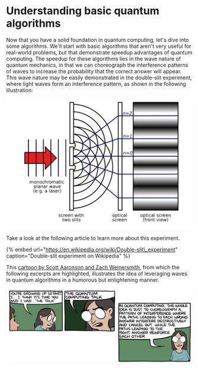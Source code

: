 # Understanding basic quantum algorithms

Now that you have a solid foundation in quantum computing, let's dive into some algorithms. We'll start with basic algorithms that aren't very useful for real-world problems, but that demonstrate speedup advantages of quantum computing. The speedup for these algorithms lies in the wave nature of quantum mechanics, in that we can choreograph the interference patterns of waves to increase the probability that the correct answer will appear. This wave nature may be easily demonstrated in the double-slit experiment, where light waves form an interference pattern, as shown in the following illustration:

![Two-Slit\_Experiment\_Light \(from Wikimedia Commons\)](../.gitbook/assets/ed246b1352ba6e02596411c574f9cb18.png)

Take a look at the following article to learn more about this experiment.

{% embed url="https://en.wikipedia.org/wiki/Double-slit\_experiment" caption="Double-slit experiment on Wikipedia" %}

This [cartoon by Scott Aaronson and Zach Weinersmith](https://www.scottaaronson.com/blog/?p=3058), from which the following excerpts are highlighted, illustrates the idea of leveraging waves in quantum algorithms in a humorous but enlightening manner. 

![Excerpts from &quot;THE TALK&quot; by Scott Aaronson and Zach Weinersmith](../.gitbook/assets/screen-shot-2018-12-05-at-7.26.09-am.png)

  


